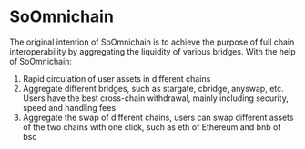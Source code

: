 # SoOmnichain

The original intention of SoOmnichain is to achieve the purpose of full chain interoperability by aggregating the liquidity of various bridges. With the help of SoOmnichain:
1. Rapid circulation of user assets in different chains
2. Aggregate different bridges, such as stargate, cbridge, anyswap, etc. Users have the best cross-chain withdrawal, mainly including security, speed and handling fees
3. Aggregate the swap of different chains, users can swap different assets of the two chains with one click, such as eth of Ethereum and bnb of bsc